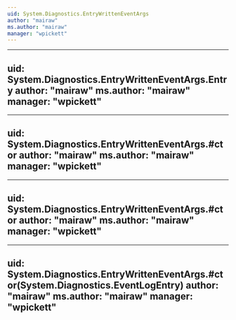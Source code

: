 ```yaml
---
uid: System.Diagnostics.EntryWrittenEventArgs
author: "mairaw"
ms.author: "mairaw"
manager: "wpickett"
---
```


---
uid: System.Diagnostics.EntryWrittenEventArgs.Entry
author: "mairaw"
ms.author: "mairaw"
manager: "wpickett"
---

---
uid: System.Diagnostics.EntryWrittenEventArgs.#ctor
author: "mairaw"
ms.author: "mairaw"
manager: "wpickett"
---

---
uid: System.Diagnostics.EntryWrittenEventArgs.#ctor
author: "mairaw"
ms.author: "mairaw"
manager: "wpickett"
---

---
uid: System.Diagnostics.EntryWrittenEventArgs.#ctor(System.Diagnostics.EventLogEntry)
author: "mairaw"
ms.author: "mairaw"
manager: "wpickett"
---
